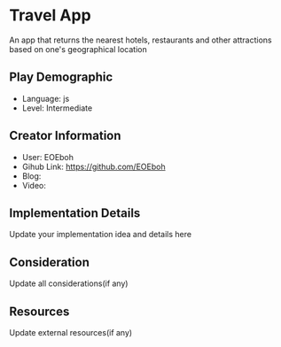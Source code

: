# Travel App

An app that returns the nearest hotels, restaurants and other attractions based on one's geographical location

## Play Demographic

- Language: js
- Level: Intermediate

## Creator Information

- User: EOEboh
- Gihub Link: https://github.com/EOEboh
- Blog: 
- Video: 

## Implementation Details

Update your implementation idea and details here

## Consideration

Update all considerations(if any)

## Resources

Update external resources(if any)
